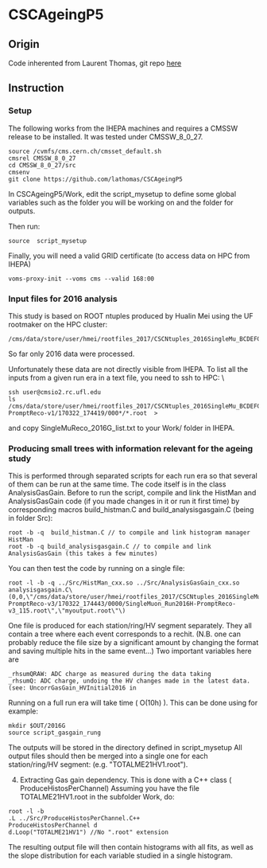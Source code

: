 # CSCAgeingP5

## Origin
Code inherented from Laurent Thomas, git repo [here](https://github.com/lathomas/CSCAgeingP5)

## Instruction
### Setup 

The following works from the IHEPA machines and requires a CMSSW release to be installed.
It was tested under CMSSW_8_0_27.
 
 ```
source /cvmfs/cms.cern.ch/cmsset_default.sh
cmsrel CMSSW_8_0_27 
cd CMSSW_8_0_27/src
cmsenv 
git clone https://github.com/lathomas/CSCAgeingP5  
```

In CSCAgeingP5/Work, edit the script_mysetup to define some global variables such as the folder you will be working on and the folder for outputs. 

Then run: 

```
source  script_mysetup
```

Finally, you will need a valid GRID certificate (to access data on HPC from IHEPA)

```
voms-proxy-init --voms cms --valid 168:00 
```

### Input files for 2016 analysis
This study is based on ROOT ntuples produced by Hualin Mei using the UF rootmaker on the HPC cluster:

```
/cms/data/store/user/hmei/rootfiles_2017/CSCNtuples_2016SingleMu_BCDEFGH_promptReco/SingleMuon/
```

So far only 2016 data were processed. 

Unfortunately these data are not directly visible from IHEPA.
To list all the inputs from a given run era 	  in a text file, you need to ssh to HPC: \

```
ssh user@cmsio2.rc.ufl.edu
ls /cms/data/store/user/hmei/rootfiles_2017/CSCNtuples_2016SingleMu_BCDEFGH_promptReco/SingleMuon/crab_SingleMuon_Run2016G-PromptReco-v1/170322_174419/000*/*.root  >  
```

and copy SingleMuReco_2016G_list.txt to your Work/ folder in IHEPA. 

### Producing small trees with information relevant for the ageing study 

This is performed through separated scripts for each run era so that several of them can be run at the same time. 
The code itself is in the class AnalysisGasGain. 
Before to run the script, compile and link the HistMan and AnalysisGasGain code (if you made changes in it or run it first time) by corresponding macros build_histman.C and build_analysisgasgain.C (being in folder Src):

```
root -b -q  build_histman.C // to compile and link histogram manager HistMan
root -b -q build_analysisgasgain.C // to compile and link AnalysisGasGain (this takes a few minutes)
```

You can then test the code by running on a single file: 

```
root -l -b -q ../Src/HistMan_cxx.so ../Src/AnalysisGasGain_cxx.so analysisgasgain.C\(0,0,\"/cms/data/store/user/hmei/rootfiles_2017/CSCNtuples_2016SingleMu_BCDEFGH_promptReco/SingleMuon/crab_SingleMuon_Run2016H-PromptReco-v3/170322_174443/0000/SingleMuon_Run2016H-PromptReco-v3_115.root\",\"myoutput.root\"\) 
```

One file is produced for each station/ring/HV segment separately. They all contain a tree where each event corresponds to a rechit. 
(N.B. one can probably reduce the file size by a significant amount by changing the format and saving multiple hits in the same event...)
Two important variables here are 

```
_rhsumQRAW: ADC charge as measured during the data taking
_rhsumQ: ADC charge, undoing the HV changes made in the latest data. (see: UncorrGasGain_HVInitial2016 in 
```

Running on a full run era will take time ( O(10h) ). 
This can be done using for example: 

```
mkdir $OUT/2016G
source script_gasgain_rung
```

The outputs will be stored in the directory defined in script_mysetup 
All output files should then be merged into a single one for each station/ring/HV segment: (e.g. "TOTALME21HV1.root"). 

4. Extracting Gas gain dependency. 
This is done with a C++ class ( ProduceHistosPerChannel) 
Assuming you have the file TOTALME21HV1.root in the subfolder Work, do: 

```
root -l -b 
.L ../Src/ProduceHistosPerChannel.C++
ProduceHistosPerChannel d
d.Loop("TOTALME21HV1") //No ".root" extension 
```

The resulting output file will then contain histograms with all fits, as well as the slope distribution for each variable studied in a single histogram. 
